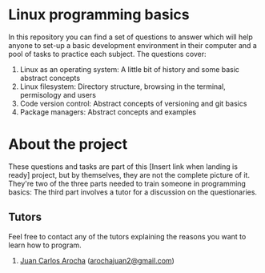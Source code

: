 # Linux programming basics
In this repository you can find a set of questions to answer which will help anyone to set-up a basic development environment in their computer and a pool of tasks to practice each subject. The questions cover:

1. Linux as an operating system: A little bit of history and some basic abstract concepts
2. Linux filesystem: Directory structure, browsing in the terminal, permisology and users
3. Code version control: Abstract concepts of versioning and git basics
4. Package managers: Abstract concepts and examples

# About the project
These questions and tasks are part of this [Insert link when landing is ready] project, but by themselves, they are not the complete picture of it. They're two of the three parts needed to train someone in programming basics: The third part involves a tutor for a discussion on the questionaries.

## Tutors
Feel free to contact any of the tutors explaining the reasons you want to learn how to program.

1. [Juan Carlos Arocha](https://www.linkedin.com/in/juancarlosarocha/) (arochajuan2@gmail.com)
